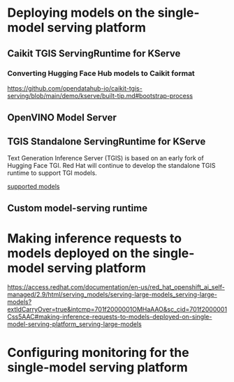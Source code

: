 # Deploying models on the single-model serving platform

## Caikit TGIS ServingRuntime for KServe

###  Converting Hugging Face Hub models to Caikit format
https://github.com/opendatahub-io/caikit-tgis-serving/blob/main/demo/kserve/built-tip.md#bootstrap-process

## OpenVINO Model Server

## TGIS Standalone ServingRuntime for KServe
Text Generation Inference Server (TGIS) is based on an early fork of Hugging Face TGI. Red Hat will continue to develop the standalone TGIS runtime to support TGI models.

[supported models](https://huggingface.co/docs/text-generation-inference/supported_models#supported-models)

## Custom model-serving runtime

# Making inference requests to models deployed on the single-model serving platform
https://access.redhat.com/documentation/en-us/red_hat_openshift_ai_self-managed/2.9/html/serving_models/serving-large-models_serving-large-models?extIdCarryOver=true&intcmp=701f2000001OMHaAAO&sc_cid=701f2000001Css5AAC#making-inference-requests-to-models-deployed-on-single-model-serving-platform_serving-large-models

# Configuring monitoring for the single-model serving platform